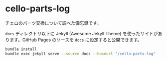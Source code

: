 # cello-parts-log

チェロのパーツ交換について調べた備忘録です。

`docs` ディレクトリ以下に Jekyll (Awesome Jekyll Theme) を使ったサイトがあります。GitHub Pages のソースを `docs` に設定すると公開できます。

```bash
bundle install
bundle exec jekyll serve --source docs --baseurl "/cello-parts-log"
```
